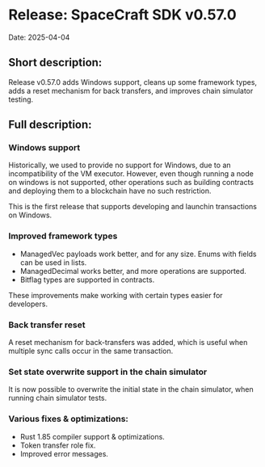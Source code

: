 # Release: SpaceCraft SDK v0.57.0

Date: 2025-04-04

## Short description:

Release v0.57.0 adds Windows support, cleans up some framework types, adds a reset mechanism for back transfers, and improves chain simulator testing.


## Full description:


### Windows support

Historically, we used to provide no support for Windows, due to an incompatibility of the VM executor. However, even though running a node on windows is not supported, other operations such as building contracts and deploying them to a blockchain have no such restriction.

This is the first release that supports developing and launchin transactions on Windows.


### Improved framework types

- ManagedVec payloads work better, and for any size. Enums with fields can be used in lists.
- ManagedDecimal works better, and more operations are supported.
- Bitflag types are supported in contracts.

These improvements make working with certain types easier for developers.

### Back transfer reset

A reset mechanism for back-transfers was added, which is useful when multiple sync calls occur in the same transaction.

### Set state overwrite support in the chain simulator

It is now possible to overwrite the initial state in the chain simulator, when running chain simulator tests.


### Various fixes & optimizations:

- Rust 1.85 compiler support & optimizations.
- Token transfer role fix.
- Improved error messages.
